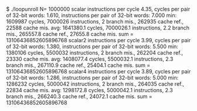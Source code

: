 $ ./loopunroll
N= 1000000
scalar
instructions per cycle 4.35, cycles per pair of 32-bit words:  1.610, instructions per pair of 32-bit words: 7.000
min:  1609987 cycles,  7000026 instructions, 	       2 branch mis.,   262935 cache ref.,    22588 cache mis.
avg: 1641380.1 cycles, 7000026.1 instructions, 	     2.2 branch mis., 265557.8 cache ref.,  27655.8 cache mis.
sum = 13106436852605896768
scalar2
instructions per cycle 3.99, cycles per pair of 32-bit words:  1.380, instructions per pair of 32-bit words: 5.500
min:  1380106 cycles,  5500032 instructions, 	       2 branch mis.,   262204 cache ref.,    23330 cache mis.
avg: 1408077.4 cycles, 5500032.1 instructions, 	     2.3 branch mis., 267110.9 cache ref.,  25404.1 cache mis.
sum = 13106436852605896768
scalar4
instructions per cycle 3.89, cycles per pair of 32-bit words:  1.286, instructions per pair of 32-bit words: 5.000
min:  1286232 cycles,  5000042 instructions, 	       2 branch mis.,   264035 cache ref.,    22834 cache mis.
avg: 1298172.8 cycles, 5000042.1 instructions, 	     2.3 branch mis., 266240.3 cache ref.,  24072.1 cache mis.
sum = 13106436852605896768
